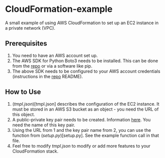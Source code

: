 # CloudFormation-example

A small example of using AWS CloudFormation to set up an EC2 instance in a private network (VPC).

## Prerequisites

1. You need to have an AWS account set up.
2. The AWS SDK for Python Boto3 needs to be installed. This can be done from the [repo](https://github.com/boto/boto3) or via a software like pip.
3. The above SDK needs to be configured to your AWS account credentials (instructions in the [repo](https://github.com/boto/boto3) README).

## How to Use

1. (*tmpl.json*)[tmpl.json] describes the configuration of the EC2 instance. It must be stored in an AWS S3 bucket as an object - you need the URL of this object. 
2. A public-private key pair needs to be created. Information [here](https://docs.aws.amazon.com/AWSEC2/latest/UserGuide/ec2-key-pairs.html). You need the name of this key pair.
3. Using the URL from 1 and the key pair name from 2, you can use the function from (*setup.py*)[setup.py]. See the example function call in that file.
4. Feel free to modify *tmpl.json* to modify or add more features to your CloudFormation stack. 
